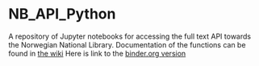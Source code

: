 # NB_API_Python

A repository of Jupyter notebooks for accessing the full text API towards the Norwegian National Library.
Documentation of the functions can be found in [the wiki](https://github.com/Yoonsen/NB_API_Python/wiki)
Here is link to the [binder.org version](https://mybinder.org/v2/gh/Yoonsen/NB_API_Python/master)


